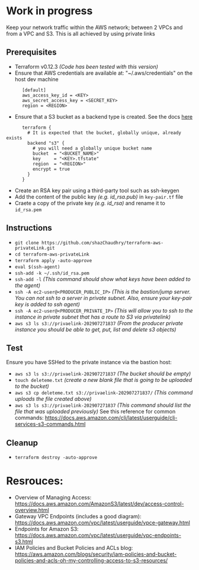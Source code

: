 # Work in progress
Keep your network traffic within the AWS network; between 2 VPCs and from a VPC and S3. This is all achieved by using private links


## Prerequisites
- Terraform v0.12.3 _(Code has been tested with this version)_
- Ensure that AWS credentials are available at: "~/.aws/credentials" on the host dev machine
```
      [default]
      aws_access_key_id = <KEY>
      aws_secret_access_key = <SECRET_KEY>
      region = <REGION>
```
- Ensure that a S3 bucket as a backend type is created. See the docs [here](https://www.terraform.io/docs/backends/types/s3.html)
```
      terraform {
        # It is expected that the bucket, globally unique, already exists
        backend "s3" {
          # you will need a globally unique bucket name
          bucket  = "<BUCKET_NAME>"
          key     = "<KEY>.tfstate"
          region  = "<REGION>"
          encrypt = true
        }
      }
```
- Create an RSA key pair using a third-party tool such as ssh-keygen
- Add the content of the public key _(e.g. id_rsa.pub)_ in `key-pair.tf` file
- Craete a copy of the private key _(e.g. id_rsa)_ and rename it to `id_rsa.pem`


## Instructions
- `git clone https://github.com/shazChaudhry/terraform-aws-privateLink.git`
- `cd terraform-aws-privateLink`
- `terraform apply -auto-approve`
- `eval $(ssh-agent)`
- `ssh-add -k ~/.ssh/id_rsa.pem`
- `ssh-add -l` _(This command should show what keys have been added to the agent)_
- `ssh -A ec2-user@<PRODUCER_PUBLIC_IP>` _(This is the bastion/jump server. You can not ssh to a server in private subnet. Also, ensure your key-pair key is added to ssh agent)_
- `ssh -A ec2-user@<PRODUCER_PRIVATE_IP>` _(This will allow you to ssh to the instance in private subnet that has a route to S3 via privatelink)_
- `aws s3 ls s3://privaelink-202907271837` _(From the producer private instance you should be able to get, put, list and delete s3 objects)_


## Test
Ensure you have SSHed to the private instance via the bastion host:
- `aws s3 ls s3://privaelink-202907271837` _(The bucket should be empty)_
- `touch deleteme.txt` _(create a new blank file that is going to be uploaded to the bucket)_
- `aws s3 cp deleteme.txt s3://privaelink-202907271837/` _(This command uploads the file created above)_
- `aws s3 ls s3://privaelink-202907271837` _(This command should list the file that was uploaded previously)_
See this reference for common commands: https://docs.aws.amazon.com/cli/latest/userguide/cli-services-s3-commands.html


## Cleanup
- `terraform destroy -auto-approve`


# Resrouces:
- Overview of Managing Access: https://docs.aws.amazon.com/AmazonS3/latest/dev/access-control-overview.html
- Gateway VPC Endpoints (includes a good diagram): https://docs.aws.amazon.com/vpc/latest/userguide/vpce-gateway.html
- Endpoints for Amazon S3: https://docs.aws.amazon.com/vpc/latest/userguide/vpc-endpoints-s3.html
- IAM Policies and Bucket Policies and ACLs blog: https://aws.amazon.com/blogs/security/iam-policies-and-bucket-policies-and-acls-oh-my-controlling-access-to-s3-resources/
